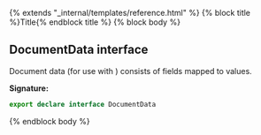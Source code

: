 {% extends "_internal/templates/reference.html" %}
{% block title %}Title{% endblock title %}
{% block body %}

## DocumentData interface

Document data (for use with ) consists of fields mapped to values.

<b>Signature:</b>

```typescript
export declare interface DocumentData 
```
{% endblock body %}
